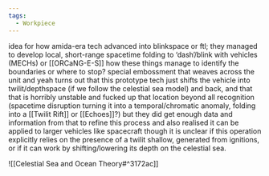```yaml
---
tags:
  - Workpiece
---
```

idea for how amida-era tech advanced into blinkspace or ftl;
they managed to develop local, short-range spacetime folding to ‘dash’/blink with vehicles (MECHs) or [[ORCaNG-E-S]]
how these things manage to identify the boundaries or where to stop? special embossment that weaves across the unit 
and yeah turns out that this prototype tech just shifts the vehicle into twilit/depthspace (if we follow the celestial sea model) and back, and that that is horribly unstable and fucked up that location beyond all recognition (spacetime disruption turning it into a temporal/chromatic anomaly, folding into a [[Twilit Rift]] or [[Echoes]]?) 
but they did get enough data and information from that to refine this process and also realised it can be applied to larger vehicles like spacecraft
though it is unclear if this operation explicitly relies on the presence of a twilit shallow, generated from ignitions, or if it can work by shifting/lowering its depth on the celestial sea. 

![[Celestial Sea and Ocean Theory#^3172ac]]

